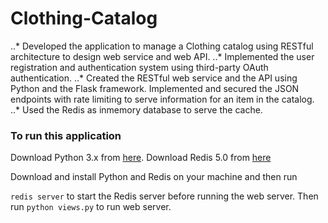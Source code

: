 # Clothing-Catalog

..* Developed the application to manage a Clothing catalog using RESTful architecture to design web service and web API. 
..* Implemented the user registration and authentication system using third-party OAuth authentication.
..* Created the RESTful web service and the API using Python and the Flask framework. Implemented and secured the JSON endpoints with rate limiting to serve information for an item in the catalog.
..* Used the Redis as inmemory database to serve the cache.

### To run this application

Download Python 3.x from [here](https://www.python.org/downloads/).
Download Redis 5.0 from [here](https://redis.io/download)

Download and install Python and Redis on your machine and then run


`redis server` to start the Redis server before running the web server.
Then run `python views.py` to run web server.


